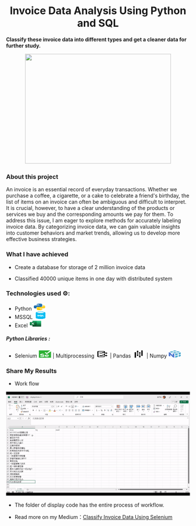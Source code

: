 <h1 align="center"> Invoice Data Analysis Using Python and SQL </h1>

**Classify these invoice data into different types and get a cleaner data for further study.**

<p align="center"><img src="https://github.com/OuOLeaf/200-Miilion-Invoice-Data-Analysis/blob/main/readme-photo/invoice_title.png?raw=true" width="400" height="300"/></p>

### About this project
An invoice is an essential record of everyday transactions. Whether we purchase a coffee, a cigarette, or a cake to celebrate a friend's birthday, the list of items on an invoice can often be ambiguous and difficult to interpret. It is crucial, however, to have a clear understanding of the products or services we buy and the corresponding amounts we pay for them. To address this issue, I am eager to explore methods for accurately labeling invoice data. By categorizing invoice data, we can gain valuable insights into customer behaviors and market trends, allowing us to develop more effective business strategies. 

### What I have achieved

- Create a database for storage of 2 million invoice data 

- Classified 40000 unique items in one day with distributed system

### Technologies used ⚙️:

- Python <img src="https://github.com/OuOLeaf/2-Miilion-Invoice-Data-Analysis/blob/main/readme-svg/python.svg" alt = "Python" width="35" height="20"/>
- MSSQL <img src="https://github.com/OuOLeaf/2-Miilion-Invoice-Data-Analysis/blob/main/readme-svg/mssql.svg" alt = "mssql" width="35" height="20"/>
- Excel <img src="https://github.com/OuOLeaf/2-Miilion-Invoice-Data-Analysis/blob/main/readme-svg/excel.svg" alt = "excel" width="35" height="20"/>

##### Python Libraries : 
- Selenium <img src="https://github.com/OuOLeaf/2-Miilion-Invoice-Data-Analysis/blob/main/readme-svg/selenium.svg" alt = "selenium" width="35" height="20"/> |
  Multiprocessing <img src="https://github.com/OuOLeaf/2-Miilion-Invoice-Data-Analysis/blob/main/readme-svg/multiprocess.svg" alt = "multiprocess" width="35" height="20"/> | 
  Pandas  <img src="https://github.com/OuOLeaf/2-Miilion-Invoice-Data-Analysis/blob/main/readme-svg/pandas.svg" alt = "pandas" width="35" height="20"/>
  | Numpy <img src="https://github.com/OuOLeaf/2-Miilion-Invoice-Data-Analysis/blob/main/readme-svg/numpy.svg" alt = "numpy" width="35" height="20"/>

### Share My Results
- Work flow

 <img src="https://github.com/OuOLeaf/2-Miilion-Invoice-Data-Analysis/blob/main/readme-gif/invoice_classify.gif" alt = "flow"/>

- The folder of display code has the entire process of workflow.

- Read more on my Medium：[Classify Invoice Data Using Selenium](https://medium.com/@blackteapanda/classify-invoice-data-using-selenium-2588e3917df6)

